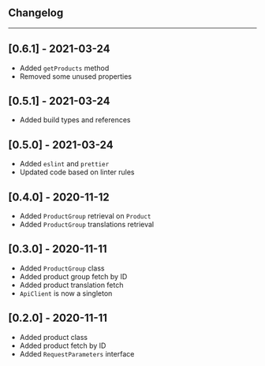 ## Changelog
---
## [0.6.1] - 2021-03-24
- Added `getProducts` method
- Removed some unused properties

## [0.5.1] - 2021-03-24
- Added build types and references

## [0.5.0] - 2021-03-24
- Added `eslint` and `prettier`
- Updated code based on linter rules

## [0.4.0] - 2020-11-12
- Added `ProductGroup` retrieval on `Product`
- Added `ProductGroup` translations retrieval

## [0.3.0] - 2020-11-11
- Added `ProductGroup` class
- Added product group fetch by ID
- Added product translation fetch
- `ApiClient` is now a singleton

## [0.2.0] - 2020-11-11
- Added product class
- Added product fetch by ID
- Added `RequestParameters` interface